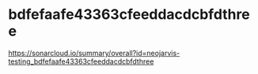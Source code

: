# bdfefaafe43363cfeeddacdcbfdthree
https://sonarcloud.io/summary/overall?id=neojarvis-testing_bdfefaafe43363cfeeddacdcbfdthree
